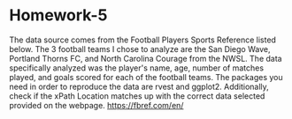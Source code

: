 # Homework-5
The data source comes from the Football Players Sports Reference listed below. The 3 football teams I chose to analyze are the San Diego Wave, Portland Thorns FC, and North Carolina Courage from the NWSL. The data specifically analyzed was the player's name, age, number of matches played, and goals scored for each of the football teams. The packages you need in order to reproduce the data are rvest and ggplot2. Additionally, check if the xPath Location matches up with the correct data selected provided on the webpage. 
https://fbref.com/en/

